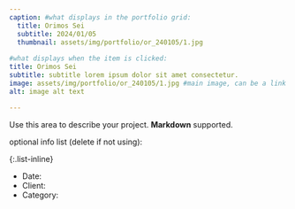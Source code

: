 ```yaml
---
caption: #what displays in the portfolio grid:
  title: Orimos Sei
  subtitle: 2024/01/05
  thumbnail: assets/img/portfolio/or_240105/1.jpg
  
#what displays when the item is clicked:
title: Orimos Sei
subtitle: subtitle lorem ipsum dolor sit amet consectetur.
image: assets/img/portfolio/or_240105/1.jpg #main image, can be a link or a file in assets/img/portfolio
alt: image alt text

---
```

Use this area to describe your project. **Markdown** supported.

optional info list (delete if not using):

{:.list-inline} 
- Date: 
- Client: 
- Category: 

